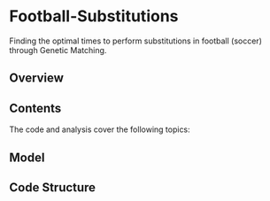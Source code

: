 # Football-Substitutions
Finding the optimal times to perform substitutions in football (soccer) through Genetic Matching.

## Overview

## Contents

The code and analysis cover the following topics:

## Model

## Code Structure
